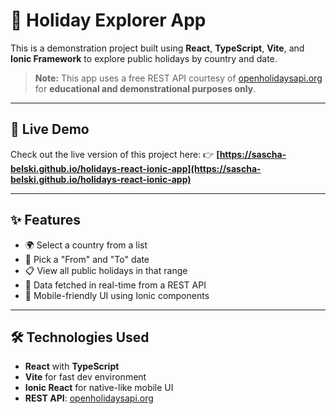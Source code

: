 # 📅 Holiday Explorer App

This is a demonstration project built using **React**, **TypeScript**, **Vite**, and **Ionic Framework** to explore public holidays by country and date.

> **Note:** This app uses a free REST API courtesy of [openholidaysapi.org](https://openholidaysapi.org/swagger/index.html)
> for **educational and demonstrational purposes only**.

---

## 🔗 Live Demo

Check out the live version of this project here:
👉 **[https://sascha-belski.github.io/holidays-react-ionic-app](https://sascha-belski.github.io/holidays-react-ionic-app)**

---

## ✨ Features

- 🌍 Select a country from a list
- 📆 Pick a "From" and "To" date
- 📋 View all public holidays in that range
- 🔄 Data fetched in real-time from a REST API
- 📱 Mobile-friendly UI using Ionic components

---

## 🛠 Technologies Used

- **React** with **TypeScript**
- **Vite** for fast dev environment
- **Ionic React** for native-like mobile UI
- **REST API**: [openholidaysapi.org](https://openholidaysapi.org/swagger/index.html)
